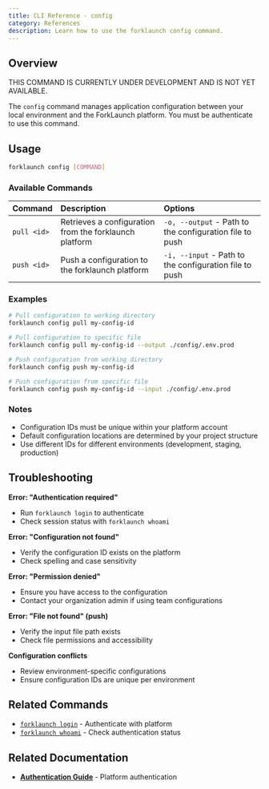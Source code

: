 ```yaml
---
title: CLI Reference - config
category: References
description: Learn how to use the forklaunch config command.
---
```


## Overview

THIS COMMAND IS CURRENTLY UNDER DEVELOPMENT AND IS NOT YET AVAILABLE.

The `config` command manages application configuration between your local environment and the ForkLaunch platform. You must be authenticate to use this command.

## Usage

```bash
forklaunch config [COMMAND]
```

### Available Commands

| Command     | Description                          | Options                                 |
| :---------- | :----------------------------------- | :-------------------------------------- |
| `pull <id>` | Retrieves a configuration from the forklaunch platform | `-o, --output` - Path to the configuration file to push |
| `push <id>` | Push a configuration to the forklaunch platform | `-i, --input` - Path to the configuration file to push |

### Examples

```bash
# Pull configuration to working directory
forklaunch config pull my-config-id

# Pull configuration to specific file
forklaunch config pull my-config-id --output ./config/.env.prod

# Push configuration from working directory
forklaunch config push my-config-id

# Push configuration from specific file
forklaunch config push my-config-id --input ./config/.env.prod
```

### Notes

- Configuration IDs must be unique within your platform account
- Default configuration locations are determined by your project structure
- Use different IDs for different environments (development, staging, production)

## Troubleshooting

**Error: "Authentication required"**

- Run `forklaunch login` to authenticate
- Check session status with `forklaunch whoami`

**Error: "Configuration not found"**

- Verify the configuration ID exists on the platform
- Check spelling and case sensitivity

**Error: "Permission denied"**

- Ensure you have access to the configuration
- Contact your organization admin if using team configurations

**Error: "File not found" (push)**

- Verify the input file path exists
- Check file permissions and accessibility

**Configuration conflicts**

- Review environment-specific configurations
- Ensure configuration IDs are unique per environment

## Related Commands

- [`forklaunch login`](./authentication.md) - Authenticate with platform
- [`forklaunch whoami`](./authentication.md) - Check authentication status

## Related Documentation

- **[Authentication Guide](./authentication.md)** - Platform authentication
